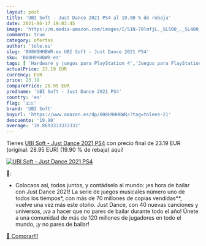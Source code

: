 ```yaml
---
layout: post
title: 'UBI Soft - Just Dance 2021 PS4 al 19.90 % de rebaja'
date: 2021-06-17 19:03:45
image: 'https://m.media-amazon.com/images/I/51N-79lmfjL._SL500_._SL400_.jpg'
comments: true
category: ofertas
author: 'tole.es'
slug: 'B08H9HHBWR-es UBI Soft - Just Dance 2021 PS4'
sku: 'B08H9HHBWR-es'
tags: [ 'Hardware y juegos para PlayStation 4','Juegos para PlayStation 4','Videojuegos','ps4','ubi soft', ]
actualPrice: 23.19 EUR
currency: EUR
price: 23.19
comparePrice: 28.95 EUR
prodname: 'UBI Soft - Just Dance 2021 PS4'
country: 'es'
flag: '🇪🇸'
brand: 'UBI Soft'
buyurl: 'https://www.amazon.es/dp/B08H9HHBWR/?tag=tolees-21'
descuento: '19.90'
average: '30.8693333333333'
---
```


Tienes [UBI Soft - Just Dance 2021 PS4](https://www.amazon.es/dp/B08H9HHBWR/?tag=tolees-21) con precio final de  23.19 EUR (original: 28.95 EUR) (19.90 %  de rebaja) aqui!

[![UBI Soft - Just Dance 2021 PS4](https://m.media-amazon.com/images/I/51N-79lmfjL._SL500_._SL400_.jpg)](https://www.amazon.es/dp/B08H9HHBWR/?tag=tolees-21)

🔎:

- Colocaos así, todos juntos, y contádselo al mundo: ¡es hora de bailar con Just Dance 2021! La serie de juegos musicales número uno de todos los tiempos*, con más de 70 millones de copias vendidas**, vuelve una vez más este otoño. Just Dance, con 40 nuevas canciones y universos, ¡va a hacer que no pares de bailar durante todo el año! Únete a una comunidad de más de 120 millones de jugadores en todo el mundo, ¡y no pares de bailar!

[🛒 Comprar!!!](https://www.amazon.es/dp/B08H9HHBWR/?tag=tolees-21)
